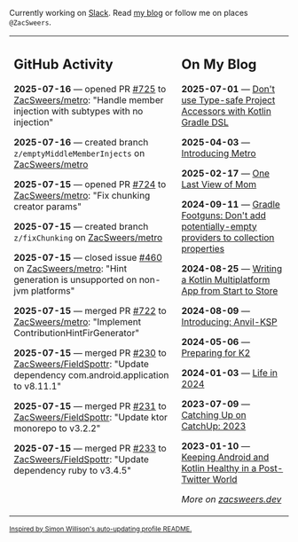Currently working on [Slack](https://slack.com/). Read [my blog](https://zacsweers.dev/) or follow me on places `@ZacSweers`.

<table><tr><td valign="top" width="60%">

## GitHub Activity
<!-- githubActivity starts -->
**2025-07-16** — opened PR [#725](https://github.com/ZacSweers/metro/pull/725) to [ZacSweers/metro](https://github.com/ZacSweers/metro): "Handle member injection with subtypes with no injection"

**2025-07-16** — created branch `z/emptyMiddleMemberInjects` on [ZacSweers/metro](https://github.com/ZacSweers/metro)

**2025-07-15** — opened PR [#724](https://github.com/ZacSweers/metro/pull/724) to [ZacSweers/metro](https://github.com/ZacSweers/metro): "Fix chunking creator params"

**2025-07-15** — created branch `z/fixChunking` on [ZacSweers/metro](https://github.com/ZacSweers/metro)

**2025-07-15** — closed issue [#460](https://github.com/ZacSweers/metro/issues/460) on [ZacSweers/metro](https://github.com/ZacSweers/metro): "Hint generation is unsupported on non-jvm platforms"

**2025-07-15** — merged PR [#722](https://github.com/ZacSweers/metro/pull/722) to [ZacSweers/metro](https://github.com/ZacSweers/metro): "Implement ContributionHintFirGenerator"

**2025-07-15** — merged PR [#230](https://github.com/ZacSweers/FieldSpottr/pull/230) to [ZacSweers/FieldSpottr](https://github.com/ZacSweers/FieldSpottr): "Update dependency com.android.application to v8.11.1"

**2025-07-15** — merged PR [#231](https://github.com/ZacSweers/FieldSpottr/pull/231) to [ZacSweers/FieldSpottr](https://github.com/ZacSweers/FieldSpottr): "Update ktor monorepo to v3.2.2"

**2025-07-15** — merged PR [#233](https://github.com/ZacSweers/FieldSpottr/pull/233) to [ZacSweers/FieldSpottr](https://github.com/ZacSweers/FieldSpottr): "Update dependency ruby to v3.4.5"
<!-- githubActivity ends -->
</td><td valign="top" width="40%">

## On My Blog
<!-- blog starts -->
**2025-07-01** — [Don't use Type-safe Project Accessors with Kotlin Gradle DSL](https://www.zacsweers.dev/dont-use-type-safe-project-accessors-with-kotlin-gradle-dsl/)

**2025-04-03** — [Introducing Metro](https://www.zacsweers.dev/introducing-metro/)

**2025-02-17** — [One Last View of Mom](https://www.zacsweers.dev/one-last-view-of-mom/)

**2024-09-11** — [Gradle Footguns: Don't add potentially-empty providers to collection properties](https://www.zacsweers.dev/gradle-footgun-adding-empty-providers-to-collection-properties/)

**2024-08-25** — [Writing a Kotlin Multiplatform App from Start to Store](https://www.zacsweers.dev/writing-a-kotlin-multiplatform-app-from-start-to-store/)

**2024-08-09** — [Introducing: Anvil-KSP](https://www.zacsweers.dev/introducing-anvil-ksp/)

**2024-05-06** — [Preparing for K2](https://www.zacsweers.dev/preparing-for-k2/)

**2024-01-03** — [Life in 2024](https://www.zacsweers.dev/life-in-2024/)

**2023-07-09** — [Catching Up on CatchUp: 2023](https://www.zacsweers.dev/catching-up-on-catchup-2023/)

**2023-01-10** — [Keeping Android and Kotlin Healthy in a Post-Twitter World](https://www.zacsweers.dev/keeping-android-healthy/)
<!-- blog ends -->
_More on [zacsweers.dev](https://zacsweers.dev/)_
</td></tr></table>

<sub><a href="https://simonwillison.net/2020/Jul/10/self-updating-profile-readme/">Inspired by Simon Willison's auto-updating profile README.</a></sub>